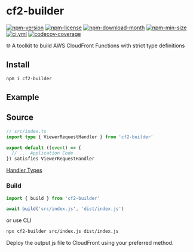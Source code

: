 <!----- BEGIN GHOST DOCS HEADER ----->

# cf2-builder

[![npm-version](https://img.shields.io/npm/v/cf2-builder)](https://npmjs.com/package/cf2-builder) [![npm-license](https://img.shields.io/npm/l/cf2-builder)](https://npmjs.com/package/cf2-builder) [![npm-download-month](https://img.shields.io/npm/dm/cf2-builder)](https://npmjs.com/package/cf2-builder) [![npm-min-size](https://img.shields.io/bundlephobia/min/cf2-builder)](https://npmjs.com/package/cf2-builder) [![ci.yml](https://github.com/jill64/cf2-builder/actions/workflows/ci.yml/badge.svg)](https://github.com/jill64/cf2-builder/actions/workflows/ci.yml) [![codecov-coverage](https://codecov.io/gh/jill64/cf2-builder/graph/badge.svg)](https://codecov.io/gh/jill64/cf2-builder)

🌐 A toolkit to build AWS CloudFront Functions with strict type definitions

## Install

```sh
npm i cf2-builder
```

<!----- END GHOST DOCS HEADER ----->

## Example

## Source

```ts:index.ts
// src/index.ts
import type { ViewerRequestHandler } from 'cf2-builder'

export default ((event) => {
  // ... Application Code
}) satisfies ViewerRequestHandler
```

[Handler Types](./src/types/index.ts)

### Build

```js
import { build } from 'cf2-builder'

await build('src/index.js', 'dist/index.js')
```

or use CLI

```sh
npx cf2-builder src/index.js dist/index.js
```

Deploy the output js file to CloudFront using your preferred method.
